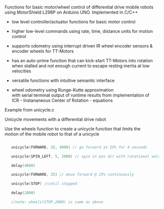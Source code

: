 Functions for basic motor/wheel control of differential drive mobile robots\
using MotorShield L298P on Arduino UNO. Implemented in C/C++ 
   
 * low level controller/actuator functions for basic motor control
   
 * higher low-level commands using  rate, time, distance units for motion control
   
 * supports odometry using interrupt driven IR wheel encoder sensors & encoder wheels for TT-Motors
   
 * has an auto-prime function that can kick-start TT-Motors into rotation \
   when stalled and not enough current to escape resting inertia at low velocities
   
 * versatile functions with intuitive semantic interface

 * wheel odometry using Runge-Kutte approximation\
   with serial terminal output of runtime results from implementation of\
   ICR - Instananeous Center of Rotation - equations


       

  
Example from unicycle.c

Unicycle movements with a differential drive robot

Use the wheels function to create a unicycle function that limits the\
motion of the mobile robot to that of a unicycle
   
``` cpp

   unicycle(FORWARD, 25, 4000) // go forward at 25% for 4 seconds
   
   unicycle(SPIN_LEFT, 5, 2000) // spin in pos dir with rotational velocity (phi-dot) at 5% for 2 seconds
   
   delay(4000)
   
   unicycle(FORWARD, 25) // move forward @ 25% continuously
   
   unicycle(STOP) //until stopped
   
   delay(2000) 
   
   //note: wheels(STOP,2000) is same as above

```

